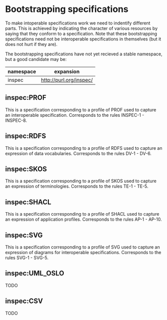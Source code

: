 # Bootstrapping specifications

To make intoperable specifications work we need to indentify different parts. This is achieved by indicating the character of various resources by saying that they conform to a specification. Note that these bootstrapping specifications need not be interoperable specifications in themselves (but it does not hurt if they are).

The bootstrapping specifications have not yet recieved a stable namespace, but a good candidate may be:

namespace | expansion
--- | ---
inspec | http://purl.org/inspec/

## inspec:PROF

This is a specification corresponding to a profile of PROF used to capture an interoperable specification. Corresponds to the rules INSPEC-1 - INSPEC-8.

## inspec:RDFS

This is a specification corresponding to a profile of RDFS used to capture an expression of data vocabularies. Corresponds to the rules DV-1 - DV-6.

## inspec:SKOS

This is a specification corresponding to a profile of SKOS used to capture an expression of terminologies. Corresponds to the rules TE-1 - TE-5.

## inspec:SHACL

This is a specification corresponding to a profile of SHACL used to capture an expression of application profiles. Corresponds to the rules AP-1 - AP-10.

## inspec:SVG

This is a specification corresponding to a profile of SVG used to capture an expression of diagrams for interoperable specifications. Corresponds to the rules SVG-1 - SVG-5.

## inspec:UML_OSLO
TODO

## inspec:CSV
TODO